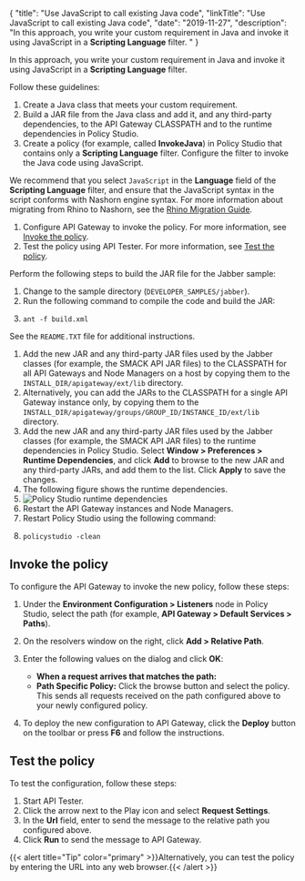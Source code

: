 {
"title": "Use JavaScript to call existing Java code",
"linkTitle": "Use JavaScript to call existing Java code",
"date": "2019-11-27",
"description": "In this approach, you write your custom requirement in Java and invoke it using JavaScript in a **Scripting Language** filter. "
}
﻿

In this approach, you write your custom requirement in Java and invoke it using JavaScript in a **Scripting Language** filter.

Follow these guidelines:

1.  Create a Java class that meets your custom requirement.
2.  Build a JAR file from the Java class and add it, and any third-party dependencies, to the API Gateway CLASSPATH and to the runtime dependencies in Policy Studio.
3.  Create a policy (for example, called **InvokeJava**) in Policy Studio that contains only a **Scripting Language** filter. Configure the filter to invoke the Java code using JavaScript.

We recommend that you select `JavaScript` in the **Language** field of the **Scripting Language** filter, and ensure that the JavaScript syntax in the script conforms with Nashorn engine syntax. For more information about migrating from Rhino to Nashorn, see the [Rhino Migration Guide](https://wiki.openjdk.java.net/display/Nashorn/Rhino+Migration+Guide).

1.  Configure API Gateway to invoke the policy. For more information, see [Invoke the policy](#Invoke).
2.  Test the policy using API Tester. For more information, see [Test the policy](#Test).

Perform the following steps to build the JAR file for the Jabber sample:

1.  Change to the sample directory (`DEVELOPER_SAMPLES/jabber`).
2.  Run the following command to compile the code and build the JAR:
3.  ``` {space="preserve"}
    ant -f build.xml
    ```

See the `README.TXT` file for additional instructions.

1.  Add the new JAR and any third-party JAR files used by the Jabber classes (for example, the SMACK API JAR files) to the CLASSPATH for all API Gateways and Node Managers on a host by copying them to the `INSTALL_DIR/apigateway/ext/lib` directory.
2.  Alternatively, you can add the JARs to the CLASSPATH for a single API Gateway instance only, by copying them to the `INSTALL_DIR/apigateway/groups/GROUP_ID/INSTANCE_ID/ext/lib` directory.
3.  Add the new JAR and any third-party JAR files used by the Jabber classes (for example, the SMACK API JAR files) to the runtime dependencies in Policy Studio. Select **Window > Preferences > Runtime Dependencies**, and click **Add** to browse to the new JAR and any third-party JARs, and add them to the list. Click **Apply** to save the changes.
4.  The following figure shows the runtime dependencies.
5.  ![Policy Studio runtime dependencies](/Images/APIGatewayDeveloperGuide/ps_runtime_dependencies.png)
6.  Restart the API Gateway instances and Node Managers.
7.  Restart Policy Studio using the following command:
8.  ``` {space="preserve"}
    policystudio -clean
    ```

Invoke the policy
-----------------

To configure the API Gateway to invoke the new policy, follow these steps:

1.  Under the **Environment Configuration > Listeners** node in Policy Studio, select the path (for example, **API Gateway > Default Services > Paths**).
2.  On the resolvers window on the right, click **Add > Relative Path**.
3.  Enter the following values on the dialog and click **OK**:
    -   **When a request arrives that matches the path:**
    -   **Path Specific Policy:** Click the browse button and select the policy. This sends all requests received on the path configured above to your newly configured policy.

    >
4.  To deploy the new configuration to API Gateway, click the **Deploy** button on the toolbar or press **F6** and follow the instructions.

Test the policy
---------------

To test the configuration, follow these steps:

1.  Start API Tester.
2.  Click the arrow next to the Play icon and select **Request Settings**.
3.  In the **Url** field, enter to send the message to the relative path you configured above.
4.  Click **Run** to send the message to API Gateway.

{{< alert title="Tip" color="primary" >}}Alternatively, you can test the policy by entering the URL into any web browser.{{< /alert >}}
